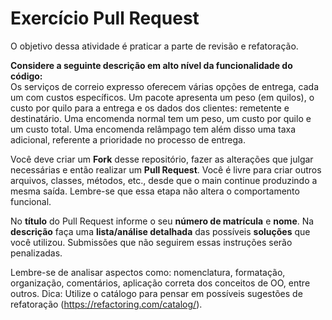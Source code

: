 # Exercício Pull Request

O objetivo dessa atividade é praticar a parte de revisão e refatoração.

**Considere a seguinte descrição em alto nível da funcionalidade do código:**  
Os serviços de correio expresso oferecem várias opções de entrega, cada um com custos específicos. Um pacote apresenta um peso (em quilos), o custo por quilo para a entrega e os dados dos clientes: remetente e destinatário. Uma encomenda normal tem um peso, um custo por quilo e um custo total. Uma encomenda relâmpago tem além disso uma taxa adicional, referente a prioridade no processo de entrega.

Você deve criar um **Fork** desse repositório, fazer as alterações que julgar necessárias e então realizar um **Pull Request**. Você é livre para criar outros arquivos, classes, métodos, etc., desde que o main continue produzindo a mesma saída. Lembre-se que essa etapa não altera o comportamento funcional.

No **título** do Pull Request informe o seu **número de matrícula** e **nome**. Na **descrição** faça uma **lista/análise detalhada** das possíveis **soluções** que você utilizou. Submissões que não seguirem essas instruções serão penalizadas.

Lembre-se de analisar aspectos como: nomenclatura, formatação, organização, comentários, aplicação correta dos conceitos de OO, entre outros.
Dica: Utilize o catálogo para pensar em possíveis sugestões de refatoração (https://refactoring.com/catalog/).
